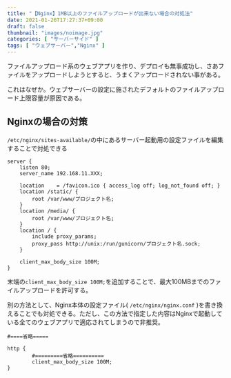 ```yaml
---
title: "【Nginx】1MB以上のファイルアップロードが出来ない場合の対処法"
date: 2021-01-26T17:27:37+09:00
draft: false
thumbnail: "images/noimage.jpg"
categories: [ "サーバーサイド" ]
tags: [ "ウェブサーバー","Nginx" ]
---
```


ファイルアップロード系のウェブアプリを作り、デプロイも無事成功し、さあファイルをアップロードしようとすると、うまくアップロードされない事がある。

これはなぜか。ウェブサーバーの設定に施されたデフォルトのファイルアップロード上限容量が原因である。


## Nginxの場合の対策


`/etc/nginx/sites-available/`の中にあるサーバー起動用の設定ファイルを編集することで対処できる


    server {
        listen 80; 
        server_name 192.168.11.XXX;
    
        location    = /favicon.ico { access_log off; log_not_found off; }
        location /static/ {
            root /var/www/プロジェクト名;
        }   
        location /media/ {
            root /var/www/プロジェクト名;
        }   
        location / { 
            include proxy_params;
            proxy_pass http://unix:/run/gunicorn/プロジェクト名.sock;
        }   
    
        client_max_body_size 100M;
    }


末端の`client_max_body_size 100M;`を追加することで、最大100MBまでのファイルアップロードを許可する。

別の方法として、Nginx本体の設定ファイル( `/etc/nginx/nginx.conf` )を書き換えることでも対処できる。ただし、この方法で指定した内容はNginxで起動している全てのウェブアプリで適応されてしまうので非推奨。


    #====省略=====
    
    http {
            #=========省略==========
            client_max_body_size 100M;
    }


